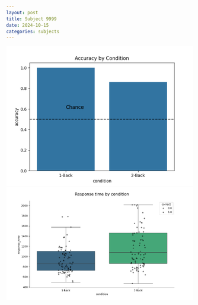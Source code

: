 ```yaml
---
layout: post
title: Subject 9999
date: 2024-10-15
categories: subjects
---
```


![](data/9999/run-5/9999_ATS_acc.png)
![](data/9999/run-5/9999_ATS_rt.png)
